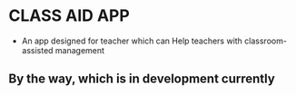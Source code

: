 # CLASS AID APP
* An app designed for teacher which can Help teachers with classroom-assisted management
## By the way, which is in development currently
